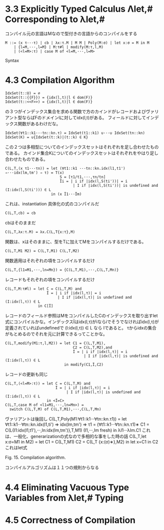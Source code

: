 # 3.3 Explicitly Typed Calculus Λlet,# Corresponding to λlet,#

コンパイル元の言語はMなので型付きの言語からのコンパイルをする

    M ::= (x τ···τ) | cb | λx:τ.M | M M | Poly(M:σ) | let x:σ = M in M
        | {l=M,···,l=M} | M:τ#l | modify(M:τ,l,M)
        | (<l=M>:τ) | case M of <l=M,···,l=M>

  Syntax

# 4.3 Compilation Algorithm

    IdxSet(t::U) = ∅
    IdxSet(t::{{F}}) = {idx(l,t)|l ∈ dom(F)}
    IdxSet(t::<<F>>) = {idx(l,t)|l ∈ dom(F)}

の３つがインデックス集合を求める関数で方のカインドがレコードおよびヴァリアント型ならばFのドメインlに対してidx(l,t)がある。
フィールドに対してインデックス関数があるわけだな。

    IdxSet(∀t1::k1···tn::kn.τ) = IdxSet(t1::k1) ∪···∪ IdxSet(tn::kn)
    IdxSet(K) = ∪{IdxSet(t::k)|(t::k) ∈ K}

この２つは多相型についてのインデックスセットはそれぞれを足し合わせたものである。
カインド集合Kについてのインデックスセットはそれぞれをやはり足し合わせたものである。

    C(L,T,(x τ1···τn)) = let (∀t1::k1 ···tn::kn.idx(l1,t1') ⇒···idx(lm,tm') ⇒ τ) = T(x)
                             S = [τ1/t1,···,τn/tn]
                             Ïi = | i if |idx(l,S(ti'))| = i
                                   | I if |idx(l,S(ti'))| is undefined and (I:idx(l,S(ti'))) ∈ L
                         in (x Ï1···Ïm)

これは、instantiation 具体化の式のコンパイルだ

    C(L,T,cb) = cb

cbはそのままだ

    C(L,T,λx:τ.M) = λx.C(L,T{x:τ},M)

関数は、xはそのままに、型をTに加えてMをコンパイルするだけである。

    C(L,T,M1 M2) = C(L,T,M1) C(L,T,M2)

関数適用はそれぞれの項をコンパイルするだけ

    C(L,T,{l1=M1,···,ln=Mn}) = {C(L,T,M1),···,C(L,T,Mn)}

レコードもそれぞれの項をコンパイルするだけ

    C(L,T,M:τ#l) = let C = C(L,T,M) and
                       Ï = | i if |idx(l,τ)| = i
                            | I if |idx(l,τ)| is undefined and (I:idx(l,τ)) ∈ L
                   in C[Ï]

レコードのフィールド参照はMをコンパイルしたCのインデックスを取り出すlet式にコンパイルかな。インデックスÏはidx(l,τ)がiならiでそうでなければidx(l,τ)が定義されていればundefinedで (I:idx(l,τ)) ∈ L なら Iであると。
τからidxの集合がもとめるのでそれを元に計算できるってことかな。

    C(L,T,modify(M1:τ,l,M2)) = let C1 = C(L,T,M1),
                                   C2 = C(L,T,M2),and
                                   Ï = | i if |idx(l,τ)| = i
                                        | I if |idx(l,τ)| is undefined and (I:idx(l,τ)) ∈ L
                               in modify(C1,Ï,C2)
レコードの更新も同じ

    C(L,T,(<l=M>:τ)) = let C = C(L,T,M) and
                           Ï = | i if |idx(l,τ)| = i
                                | I if |idx(l,τ)| is undefined and (I:idx(l,τ)) ∈ L
                       in <Ï=C>
    C(L,T,case M of <l1=M1,···,ln=Mn>) =
      switch C(L,T,M) of C(L,T,M1),···,C(L,T,Mn)
ヴァリアントは後回し
    C(L,T,Poly(M1:∀t1::k1···∀tn::kn.τ1)) =
      let ∀t1::k1···∀tn::kn.idx(l1,ti') ⇒ idx(lm,tm') ⇒ τ1
             = (∀t1::k1···∀tn::kn.τ1)∗
          C1 = C(L{I1:idx(l1,t1'),···,In:idx(lm,tm')},T,M1) (I1,···,Im fresh)
      in λI1···λIm.C1
これは、一般化、generarizationの式なので多相的な事をした時の話
    C(L,T,let x:σ=M1 in M2) = let C1 = C(L,T,M1)
                                  C2 = C(L,T {x:(σ)∗},M2)
                              in let x=C1 in C2
これはlet式

  Fig. 15. Compilation algorithm.


コンパイルアルゴリズムは１１つの規則からなる


# 4.4 Eliminating Vacuous Type Variables from λlet,# Typing
# 4.5 Correctness of Compilation
